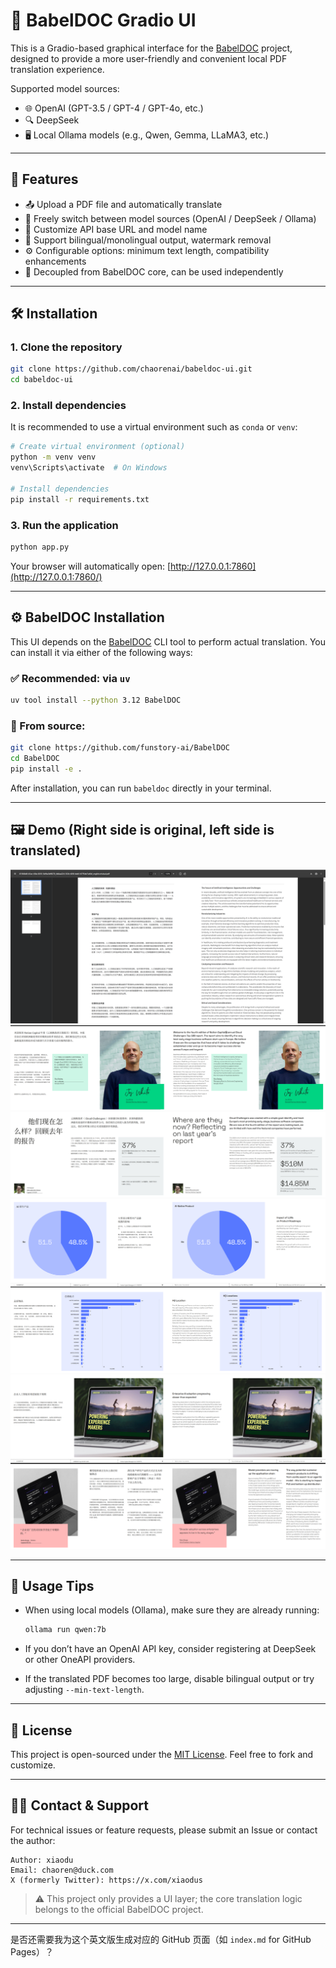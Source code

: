 

# 📄 BabelDOC Gradio UI

This is a Gradio-based graphical interface for the [BabelDOC](https://github.com/funstory-ai/BabelDOC) project, designed to provide a more user-friendly and convenient local PDF translation experience.

Supported model sources:

- 🌐 OpenAI (GPT-3.5 / GPT-4 / GPT-4o, etc.)
- 🔍 DeepSeek
- 🖥️ Local Ollama models (e.g., Qwen, Gemma, LLaMA3, etc.)

------

## 🚀 Features

- 📤 Upload a PDF file and automatically translate
- 🔄 Freely switch between model sources (OpenAI / DeepSeek / Ollama)
- 📌 Customize API base URL and model name
- 📗 Support bilingual/monolingual output, watermark removal
- ⚙️ Configurable options: minimum text length, compatibility enhancements
- 🧩 Decoupled from BabelDOC core, can be used independently

------

## 🛠️ Installation

### 1. Clone the repository

```bash
git clone https://github.com/chaorenai/babeldoc-ui.git
cd babeldoc-ui
```

### 2. Install dependencies

It is recommended to use a virtual environment such as `conda` or `venv`:

```bash
# Create virtual environment (optional)
python -m venv venv
venv\Scripts\activate  # On Windows

# Install dependencies
pip install -r requirements.txt
```

### 3. Run the application

```bash
python app.py
```

Your browser will automatically open: [http://127.0.0.1:7860](http://127.0.0.1:7860/)

------

## ⚙️ BabelDOC Installation

This UI depends on the [BabelDOC](https://github.com/funstory-ai/BabelDOC) CLI tool to perform actual translation. You can install it via either of the following ways:

### ✅ Recommended: via `uv`

```bash
uv tool install --python 3.12 BabelDOC
```

### 🧪 From source:

```bash
git clone https://github.com/funstory-ai/BabelDOC
cd BabelDOC
pip install -e .
```

After installation, you can run `babeldoc` directly in your terminal.

------

## 🖼️ Demo (Right side is original, left side is translated)

![Preview](example/example1.png)
 ![Preview](example/example2.png)
 ![Preview](example/example3.png)
 ![Preview](example/example4.png)
 ![Preview](example/example5.png)

------

## 🧠 Usage Tips

- When using local models (Ollama), make sure they are already running:

  ```bash
  ollama run qwen:7b
  ```

- If you don’t have an OpenAI API key, consider registering at DeepSeek or other OneAPI providers.

- If the translated PDF becomes too large, disable bilingual output or try adjusting `--min-text-length`.

------

## 📜 License

This project is open-sourced under the [MIT License](https://chatgpt.com/c/LICENSE). Feel free to fork and customize.

------

## 🙋‍♀️ Contact & Support

For technical issues or feature requests, please submit an Issue or contact the author:

```
Author: xiaodu  
Email: chaoren@duck.com  
X (formerly Twitter): https://x.com/xiaodus
```

> ⚠️ This project only provides a UI layer; the core translation logic belongs to the official BabelDOC project.

------

是否还需要我为这个英文版生成对应的 GitHub 页面（如 `index.md` for GitHub Pages）？